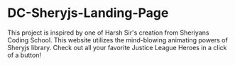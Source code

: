 # DC-Sheryjs-Landing-Page
This project is inspired by one of Harsh Sir's creation from Sheriyans Coding School. This website utilizes the mind-blowing animating powers of Sheryjs library. Check out all your favorite Justice League Heroes in a click of a button!

